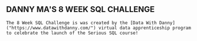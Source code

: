## DANNY MA'S 8 WEEK SQL CHALLENGE
    The 8 Week SQL Challenge is was created by the [Data With Danny]("https://www.datawithdanny.com/") virtual data apprenticeship program to celebrate the launch of the Serious SQL course!